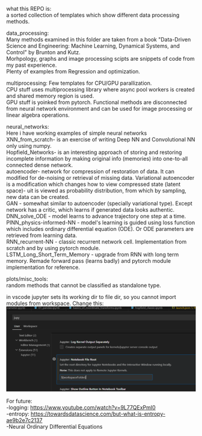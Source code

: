 what this REPO is: <br>
a sorted collection of templates which show different data processing methods. 

data_processing:<br>
    Many methods examined in this folder are taken from a book "Data-Driven Science and Engineering: Machine Learning, Dynamical Systems, and Control"  by Brunton and Kutz.<br>
    Morhpology, graphs and image processing scipts are snippets of code from my past experience.<br>
    Plenty of examples from Regression and optimization.

multiprocessing:
    Few templates for CPU/GPU parallization. <br>
    CPU stuff uses multiprocessing library where async pool workers is created and shared memory region is used.<br>
    GPU stuff is yoinked from pytorch. Functional methods are disconnected from neural network environment and can be used for image processing or linear algebra operations.<br>

neural_networks:<br>
    Here i have working examples of simple neural networks<br>
    XNN_from_scratch- is an exercise of writing Deep NN and Convolutional NN only using numpy.<br>
    Hopfield_Networks- is an interesting approach of storing and restoring incomplete information by making original info (memories) into one-to-all connected dense network.<br>
    autoencoder- network for compression of restoration of data. It can modified for de-noising or retrieval of missing data. Variational autoencoder is a modification which changes how to view compressed state (latent space)- uit is viewed as probability distribution, from which by sampling, new data can be created.<br>
    GAN - somewhat similar to autoencoder (specially variational type). Except network has a critic, which learns if generated data looks authentic.<br>
    DNN_solve_ODE - model learns to advance trajectory one step at a time.<br>
    PINN_physics-informed-NN - model's learning is guided using loss function which includes ordinary differential equation (ODE). Or ODE parameters are retrieved from learning data.<br>
    RNN_recurrent-NN -  classic recurrent network cell. Implementation from scratch and by using pytorch module.<br>
    LSTM_Long_Short_Term_Memory - upgrade from RNN with long term memory. Remade forward pass (learns badly) and pytorch module implementation for reference.


plots/misc_tools:<br>
    random methods that cannot be classified as standalone type.<br>

in vscode jupyter sets its working dir to file dir, so you cannot import modules from workspace. Change this:
![jup_repo_dir](image.png)
    
For future:<br>
    -logging: https://www.youtube.com/watch?v=9L77QExPmI0<br>
    -entropy: https://towardsdatascience.com/but-what-is-entropy-ae9b2e7c2137<br>
    -Neural Ordinary Differential Equations<br>
